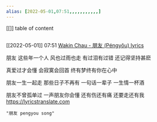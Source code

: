```yaml
---
alias: [2022-05-01,07:51,,,,,,,,,,,]
---
```

[[]]
table of content
```toc
```

[[2022-05-01]] 07:51 [Wakin Chau - 朋友 (Péngyǒu) lyrics](https://lyricstranslate.com/en/wakin-chau-peng-you-%E6%9C%8B%E5%8F%8B-lyrics.html)

朋友
这些年一个人
风也过雨也走
有过泪有过错
还记得坚持甚麽
 
真爱过才会懂
会寂寞会回首
终有梦终有你在心中
 
朋友一生一起走
那些日子不再有
一句话一辈子
一生情一杯酒
 
朋友不曾孤单过
一声朋友你会懂
还有伤还有痛
还要走还有我
https://lyricstranslate.com
```query
"朋友 pengyou song"
```